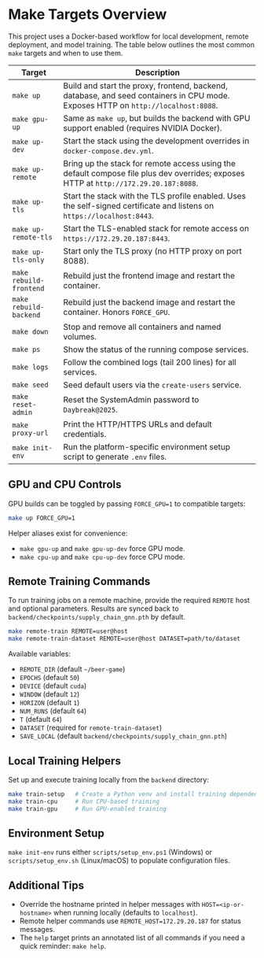 # Make Targets Overview

This project uses a Docker-based workflow for local development, remote deployment, and
model training. The table below outlines the most common `make` targets and when to use
them.

| Target | Description |
| --- | --- |
| `make up` | Build and start the proxy, frontend, backend, database, and seed containers in CPU mode. Exposes HTTP on `http://localhost:8088`. |
| `make gpu-up` | Same as `make up`, but builds the backend with GPU support enabled (requires NVIDIA Docker). |
| `make up-dev` | Start the stack using the development overrides in `docker-compose.dev.yml`. |
| `make up-remote` | Bring up the stack for remote access using the default compose file plus dev overrides; exposes HTTP at `http://172.29.20.187:8088`. |
| `make up-tls` | Start the stack with the TLS profile enabled. Uses the self-signed certificate and listens on `https://localhost:8443`. |
| `make up-remote-tls` | Start the TLS-enabled stack for remote access on `https://172.29.20.187:8443`. |
| `make up-tls-only` | Start only the TLS proxy (no HTTP proxy on port 8088). |
| `make rebuild-frontend` | Rebuild just the frontend image and restart the container. |
| `make rebuild-backend` | Rebuild just the backend image and restart the container. Honors `FORCE_GPU`. |
| `make down` | Stop and remove all containers and named volumes. |
| `make ps` | Show the status of the running compose services. |
| `make logs` | Follow the combined logs (tail 200 lines) for all services. |
| `make seed` | Seed default users via the `create-users` service. |
| `make reset-admin` | Reset the SystemAdmin password to `Daybreak@2025`. |
| `make proxy-url` | Print the HTTP/HTTPS URLs and default credentials. |
| `make init-env` | Run the platform-specific environment setup script to generate `.env` files. |

## GPU and CPU Controls

GPU builds can be toggled by passing `FORCE_GPU=1` to compatible targets:

```bash
make up FORCE_GPU=1
```

Helper aliases exist for convenience:

- `make gpu-up` and `make gpu-up-dev` force GPU mode.
- `make cpu-up` and `make cpu-up-dev` force CPU mode.

## Remote Training Commands

To run training jobs on a remote machine, provide the required `REMOTE` host and optional
parameters. Results are synced back to `backend/checkpoints/supply_chain_gnn.pth` by
default.

```bash
make remote-train REMOTE=user@host
make remote-train-dataset REMOTE=user@host DATASET=path/to/dataset
```

Available variables:

- `REMOTE_DIR` (default `~/beer-game`)
- `EPOCHS` (default `50`)
- `DEVICE` (default `cuda`)
- `WINDOW` (default `12`)
- `HORIZON` (default `1`)
- `NUM_RUNS` (default `64`)
- `T` (default `64`)
- `DATASET` (required for `remote-train-dataset`)
- `SAVE_LOCAL` (default `backend/checkpoints/supply_chain_gnn.pth`)

## Local Training Helpers

Set up and execute training locally from the `backend` directory:

```bash
make train-setup   # Create a Python venv and install training dependencies
make train-cpu     # Run CPU-based training
make train-gpu     # Run GPU-enabled training
```

## Environment Setup

`make init-env` runs either `scripts/setup_env.ps1` (Windows) or `scripts/setup_env.sh`
(Linux/macOS) to populate configuration files.

## Additional Tips

- Override the hostname printed in helper messages with `HOST=<ip-or-hostname>` when
  running locally (defaults to `localhost`).
- Remote helper commands use `REMOTE_HOST=172.29.20.187` for status messages.
- The `help` target prints an annotated list of all commands if you need a quick
  reminder: `make help`.
